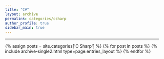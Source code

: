 ```yaml
---
title: "C#"
layout: archive
permalink: categories/csharp
author_profile: true
sidebar_main: true
---
```


<!-- 공백이 포함되어 있는 카테고리 이름의 경우 site.categories['a b c'] 이런식으로! -->

***

{% assign posts = site.categories['C Sharp'] %}
{% for post in posts %} {% include archive-single2.html type=page.entries_layout %} {% endfor %}